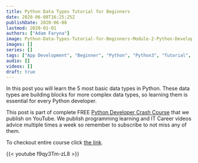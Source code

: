 ```yaml
---
title: Python Data Types Tutorial for Beginners
date: 2020-06-08T16:25:25Z
publishDate: 2020-06-08
lastmod: 2020-01-01
authors: ["Adam Faryna"]
image: Python-Data-Types-Tutorial-for-Beginners-Module-2-Python-Developer-Crash-Course.jpg
images: []
series: []
tags: ["App Development", "Beginner", "Python", "Python3", "Tutorial", "Web Development"]
audio: []
videos: []
draft: true
---
```


In this post you will learn the 5 most basic data types in Python. These data types are building blocks for more complex data types, so learning them is essential for every Python developer.

This post is part of complete FREE [Python Developer Crash Course](https://youtu.be/sd0aa3u_drI) that we publish on YouTube. We publish programming learning and IT Career videos advice multiple times a week so remember to subscribe to not miss any of them.

To checkout entire course click [the link](https://youtu.be/sd0aa3u_drI).

{{< youtube f9qy3Tm-zL8 >}}
